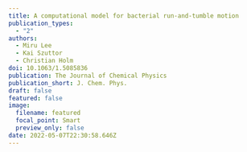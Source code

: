 ```yaml
---
title: A computational model for bacterial run-and-tumble motion
publication_types:
  - "2"
authors:
  - Miru Lee
  - Kai Szuttor
  - Christian Holm
doi: 10.1063/1.5085836
publication: The Journal of Chemical Physics
publication_short: J. Chem. Phys.
draft: false
featured: false
image:
  filename: featured
  focal_point: Smart
  preview_only: false
date: 2022-05-07T22:30:58.646Z
---
```

